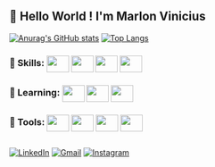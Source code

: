 ## 👋 Hello World ! I'm Marlon Vinicius


[![Anurag's GitHub stats](https://github-readme-stats.vercel.app/api?username=marlon-vinicius&count_private=true&show_icons=true&theme=github_dark)](https://github.com/anuraghazra/github-readme-stats)
[![Top Langs](https://github-readme-stats.vercel.app/api/top-langs/?username=marlon-vinicius&layout=compact&theme=github_dark)](https://github.com/anuraghazra/github-readme-stats)

<div style:"display: inline_block">

 <h3>
🚀 Skills:  <img align="center" height="30" width="40" src="https://cdn.jsdelivr.net/gh/devicons/devicon/icons/java/java-original.svg" />
            <img align="center" height="30" width="40" src="https://cdn.jsdelivr.net/gh/devicons/devicon/icons/html5/html5-original.svg" />
            <img align="center" height="30" width="40" src="https://cdn.jsdelivr.net/gh/devicons/devicon/icons/css3/css3-original.svg" />
            <img align="center" height="30" width="40" src="https://cdn.jsdelivr.net/gh/devicons/devicon/icons/javascript/javascript-original.svg" />
            
            
 </div>      
 <div style:"display: inline_block">
 <h3>
 📘 Learning: 
              <img align="center" height="30" width="40" src="https://cdn.jsdelivr.net/gh/devicons/devicon/icons/nodejs/nodejs-original.svg" />
              <img align="center" height="30" width="40" src="https://cdn.jsdelivr.net/gh/devicons/devicon/icons/python/python-original.svg" />
              <img align="center" height="30" width="40" src="https://cdn.jsdelivr.net/gh/devicons/devicon@latest/icons/flutter/flutter-original.svg" />
          
</h3>
</div>      
<div style:"display: inline_block">
<h3>             
🧰 Tools: <img align="center" height="30" width="40" src="https://cdn.jsdelivr.net/gh/devicons/devicon/icons/spring/spring-original.svg" />
           <img align="center" height="30" width="40" src="https://cdn.jsdelivr.net/gh/devicons/devicon@latest/icons/postgresql/postgresql-original-wordmark.svg" />
           <img align="center" height="30" width="40" src="https://cdn.jsdelivr.net/gh/devicons/devicon/icons/git/git-original.svg" />
           <img align="center" height="30" width="40" src="https://cdn.jsdelivr.net/gh/devicons/devicon@latest/icons/androidstudio/androidstudio-original.svg" />
          
          
</h3>
</div>

##

<div>

[![LinkedIn](https://img.shields.io/badge/LinkedIn-0077B5?style=for-the-badge&logo=linkedin&logoColor=white)](https://www.linkedin.com/in/marlon-vinicius-souza-30417a195/)
[![Gmail](https://img.shields.io/badge/Gmail-D14836?style=for-the-badge&logo=gmail&logoColor=white)](mailto:marlon.vinicius2@gmail.com)
[![Instagram](https://img.shields.io/badge/Instagram-E4405F?style=for-the-badge&logo=instagram&logoColor=white)](https://www.instagram.com/marlon_vinicius/)

</div>
